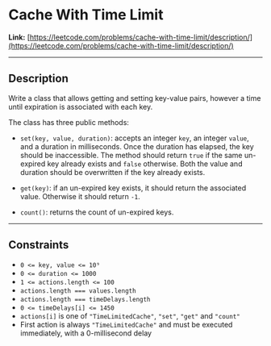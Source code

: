 # Cache With Time Limit

**Link:** [https://leetcode.com/problems/cache-with-time-limit/description/](https://leetcode.com/problems/cache-with-time-limit/description/)

---

## Description

Write a class that allows getting and setting key-value pairs, however a time until expiration is associated with each key.

The class has three public methods:

- `set(key, value, duration)`: accepts an integer `key`, an integer `value`, and a duration in milliseconds. Once the duration has elapsed, the key should be inaccessible. The method should return `true` if the same un-expired key already exists and `false` otherwise. Both the value and duration should be overwritten if the key already exists.

- `get(key)`: if an un-expired key exists, it should return the associated value. Otherwise it should return `-1`.

- `count()`: returns the count of un-expired keys.

---

## Constraints

- `0 <= key, value <= 10⁹`  
- `0 <= duration <= 1000`  
- `1 <= actions.length <= 100`  
- `actions.length === values.length`  
- `actions.length === timeDelays.length`  
- `0 <= timeDelays[i] <= 1450`  
- `actions[i]` is one of `"TimeLimitedCache"`, `"set"`, `"get"` and `"count"`  
- First action is always `"TimeLimitedCache"` and must be executed immediately, with a 0-millisecond delay
